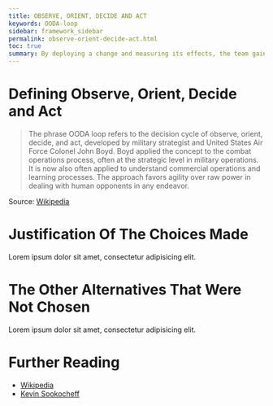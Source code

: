 ```yaml
---
title: OBSERVE, ORIENT, DECIDE AND ACT
keywords: OODA-loop
sidebar: framework_sidebar
permalink: observe-orient-decide-act.html
toc: true
summary: By deploying a change and measuring its effects, the team gain confidence that any software change is reliable, performant, and affects the metric of interest, confirming any hypothesis.
---
```



# Defining Observe, Orient, Decide and Act
> The phrase OODA loop refers to the decision cycle of observe, orient, decide, and act, developed by military strategist and United States Air Force Colonel John Boyd. Boyd applied the concept to the combat operations process, often at the strategic level in military operations. It is now also often applied to understand commercial operations and learning processes. The approach favors agility over raw power in dealing with human opponents in any endeavor.

Source: [Wikipedia](https://en.wikipedia.org/wiki/OODA_loop)

# Justification Of The Choices Made
Lorem ipsum dolor sit amet, consectetur adipisicing elit.

# The Other Alternatives That Were Not Chosen
Lorem ipsum dolor sit amet, consectetur adipisicing elit.

# Further Reading
* [Wikipedia](https://en.wikipedia.org/wiki/OODA_loop)
* [Kevin Sookocheff](https://sookocheff.com/post/mdd/mdd/)
